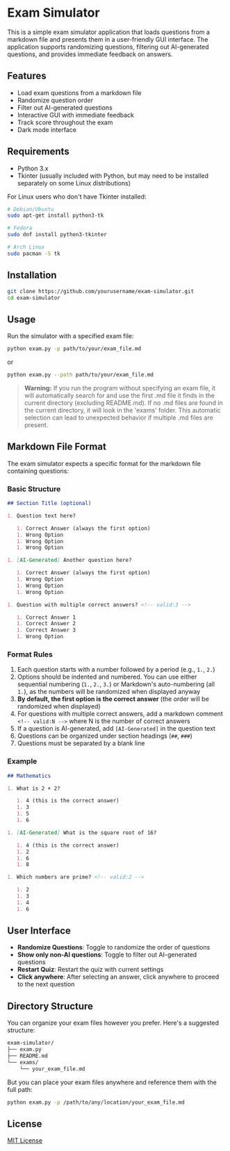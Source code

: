 # Exam Simulator

This is a simple exam simulator application that loads questions from a markdown file and presents them in a user-friendly GUI interface. The application supports randomizing questions, filtering out AI-generated questions, and provides immediate feedback on answers.

## Features

- Load exam questions from a markdown file
- Randomize question order
- Filter out AI-generated questions
- Interactive GUI with immediate feedback
- Track score throughout the exam
- Dark mode interface

## Requirements

- Python 3.x
- Tkinter (usually included with Python, but may need to be installed separately on some Linux distributions)

For Linux users who don't have Tkinter installed:

```bash
# Debian/Ubuntu
sudo apt-get install python3-tk

# Fedora
sudo dnf install python3-tkinter

# Arch Linux
sudo pacman -S tk
```

## Installation

```bash
git clone https://github.com/yourusername/exam-simulator.git
cd exam-simulator
```

## Usage

Run the simulator with a specified exam file:

```bash
python exam.py -p path/to/your/exam_file.md
```

or

```bash
python exam.py --path path/to/your/exam_file.md
```

> **Warning:** If you run the program without specifying an exam file, it will automatically search for and use the first .md file it finds in the current directory (excluding README.md). If no .md files are found in the current directory, it will look in the 'exams' folder. This automatic selection can lead to unexpected behavior if multiple .md files are present.

## Markdown File Format

The exam simulator expects a specific format for the markdown file containing questions:

### Basic Structure

```markdown
## Section Title (optional)

1. Question text here?

   1. Correct Answer (always the first option)
   1. Wrong Option
   1. Wrong Option
   1. Wrong Option

1. [AI-Generated] Another question here?

   1. Correct Answer (always the first option)
   1. Wrong Option
   1. Wrong Option
   1. Wrong Option

1. Question with multiple correct answers? <!-- valid:3 -->

   1. Correct Answer 1
   1. Correct Answer 2
   1. Correct Answer 3
   1. Wrong Option
```

### Format Rules

1. Each question starts with a number followed by a period (e.g., `1.`, `2.`)
1. Options should be indented and numbered. You can use either sequential numbering (`1.`, `2.`, `3.`) or Markdown's auto-numbering (all `1.`), as the numbers will be randomized when displayed anyway
1. **By default, the first option is the correct answer** (the order will be randomized when displayed)
1. For questions with multiple correct answers, add a markdown comment `<!-- valid:N -->` where N is the number of correct answers
1. If a question is AI-generated, add `[AI-Generated]` in the question text
1. Questions can be organized under section headings (`##`, `###`)
1. Questions must be separated by a blank line

### Example

```markdown
## Mathematics

1. What is 2 + 2?

   1. 4 (this is the correct answer)
   1. 3
   1. 5
   1. 6

1. [AI-Generated] What is the square root of 16?

   1. 4 (this is the correct answer)
   1. 2
   1. 6
   1. 8

1. Which numbers are prime? <!-- valid:2 -->

   1. 2
   1. 3
   1. 4
   1. 6
```

## User Interface

- **Randomize Questions**: Toggle to randomize the order of questions
- **Show only non-AI questions**: Toggle to filter out AI-generated questions
- **Restart Quiz**: Restart the quiz with current settings
- **Click anywhere**: After selecting an answer, click anywhere to proceed to the next question

## Directory Structure

You can organize your exam files however you prefer. Here's a suggested structure:

```bash
exam-simulator/
├── exam.py
├── README.md
└── exams/
    └── your_exam_file.md
```

But you can place your exam files anywhere and reference them with the full path:

```bash
python exam.py -p /path/to/any/location/your_exam_file.md
```

## License

[MIT License](LICENSE)
